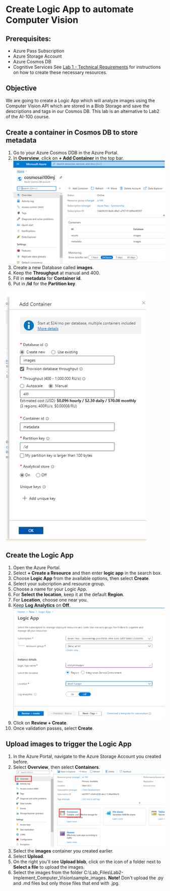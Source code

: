 # Create Logic App to automate Computer Vision

## Prerequisites:
- Azure Pass Subscription
- Azure Storage Account
- Azure Cosmos DB
- Cognitive Services
See [Lab 1 - Technical Requirements](https://github.com/MicrosoftLearning/AI-100-Design-Implement-Azure-AISol/blob/master/Lab1-Technical_Requirements/02-Technical_Requirements.md) for instructions on how to create these necessary resources. 

## Objective
We are going to create a Logic App which will analyze images using the Computer Vision API which are stored in a Blob Storage and save the descriptions and tags in our Cosmos DB. This lab is an alternative to Lab2 of the AI-100 course. 

## Create a container in Cosmos DB to store metadata
1. Go to your Azure Cosmos DDB in the Azure Portal.
2. In **Overview**, click on **+ Add Container** in the top bar. 
![alt text](https://github.com/madiepev/Tutorials/blob/main/images/addcontainercosmosdb.png?raw=true)
3. Create a new Database called **images**. 
4. Keep the **Throughput** at manual and 400. 
5. Fill in **metadata** for **Container id**. 
6. Put in **/id** for the **Partition key**. 

![alt text](https://github.com/madiepev/Tutorials/blob/main/images/createcontainercosmosdb.PNG?raw=true)

## Create the Logic App
1. Open the Azure Portal.
2. Select **+ Create a Resource** and then enter **logic app** in the search box. 
3. Choose **Logic App** from the available options, then select **Create**. 
4. Select your subcription and resource group. 
6. Choose a name for your Logic App.
7. For **Select the location**, keep it at the default **Region**.
8. For **Location**, choose one near you. 
9. Keep **Log Analytics** on **Off**. 
![alt text](https://github.com/madiepev/Tutorials/blob/main/images/logicappcreation.PNG?raw=true)
10. Click on **Review + Create**. 
11. Once validation passes, select **Create**.

## Upload images to trigger the Logic App
1. In the Azure Portal, navigate to the Azure Storage Account you created before.
2. Select **Overview**, then select **Containers**. 
![alt text](https://github.com/madiepev/Tutorials/blob/main/images/lab01-storageaccountcontainers.png?raw=true)
3. Select the **images** container you created earlier. 
4. Select **Upload**. 
5. On the right you'll see **Upload blob**, click on the icon of a folder next to **Select a file** to upload the images.
6. Select the images from the folder C:\Lab_Files\Lab2-Implement_Computer_Vision\sample_images. **Note!** Don't upload the .py and .md files but only those files that end with .jpg. 

